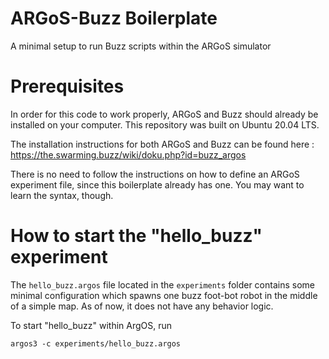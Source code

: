 # ARGoS-Buzz Boilerplate
A minimal setup to run Buzz scripts within the ARGoS simulator

# Prerequisites
In order for this code to work properly, ARGoS and Buzz should already be installed on your computer. This repository was built on Ubuntu 20.04 LTS.

The installation instructions for both ARGoS and Buzz can be found here : https://the.swarming.buzz/wiki/doku.php?id=buzz_argos

There is no need to follow the instructions on how to define an ARGoS experiment file, since this boilerplate already has one. You may want to learn the syntax, though.

# How to start the "hello_buzz" experiment
The `hello_buzz.argos` file located in the `experiments` folder contains some minimal configuration which spawns one buzz foot-bot robot in the middle of a simple map. As of now, it does not have any behavior logic.

To start "hello_buzz" within ArgOS, run

```
argos3 -c experiments/hello_buzz.argos
```